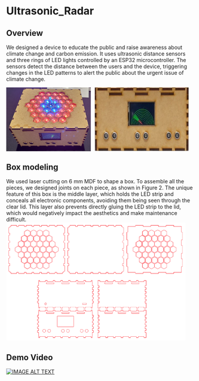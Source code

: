 # Ultrasonic_Radar

## Overview
We designed a device to educate the public and raise awareness about climate change and carbon emission. It uses ultrasonic distance sensors and three rings of LED lights controlled by an ESP32 microcontroller. The sensors detect the distance between the users and the device, triggering changes in the LED patterns to alert the public about the urgent issue of climate change.
<div style="display: flex;">
  <img src="/image/overview1.png" alt="图片1" style="width: 45%; margin-right: 10px;">
  <img src="/image/overview3.jpg" alt="图片2" style="width: 50%;">
</div>

## Box modeling
We used laser cutting on 6 mm MDF to shape a box. To assemble all the pieces, we designed joints on each piece, as shown in Figure 2. The unique feature of this box is the middle layer, which holds the LED strip and conceals all electronic components, avoiding them being seen through the clear lid. This layer also prevents directly gluing the LED strip to the lid, which would negatively impact the aesthetics and make maintenance difficult.
![](/image/overview2.png)

## Demo Video
[![IMAGE ALT TEXT](/image/cover.png)](https://www.youtube.com/embed/0kuO2va-eYk?si=5Rl-Y-KNqg8B27hr "")